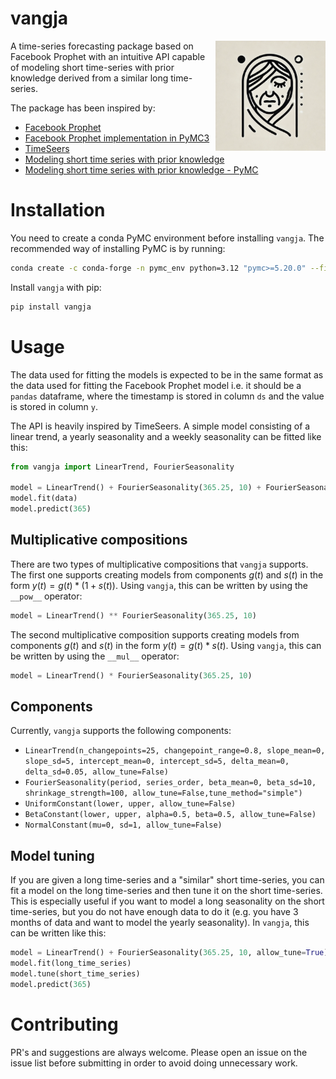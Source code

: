 # vangja

<img src="images/logo.webp" width="35%" height="35%" align="right" />

A time-series forecasting package based on Facebook Prophet with an intuitive API capable of modeling short time-series with prior knowledge derived from a similar long time-series.

The package has been inspired by:

* [Facebook Prophet](https://facebook.github.io/prophet/docs/quick_start.html)
* [Facebook Prophet implementation in PyMC3](https://www.ritchievink.com/blog/2018/10/09/build-facebooks-prophet-in-pymc3-bayesian-time-series-analyis-with-generalized-additive-models/)
* [TimeSeers](https://github.com/MBrouns/timeseers)
* [Modeling short time series with prior knowledge](https://minimizeregret.com/short-time-series-prior-knowledge)
* [Modeling short time series with prior knowledge - PyMC](https://juanitorduz.github.io/short_time_series_pymc/)

# Installation

You need to create a conda PyMC environment before installing `vangja`. The recommended way of installing PyMC is by running:

```bash
conda create -c conda-forge -n pymc_env python=3.12 "pymc>=5.20.0" --file requirements.txt
```

Install `vangja` with pip:

```bash
pip install vangja
```

# Usage

The data used for fitting the models is expected to be in the same format as the data used for fitting the Facebook Prophet model i.e. it should be a `pandas` dataframe, where the timestamp is stored in column `ds` and the value is stored in column `y`.

The API is heavily inspired by TimeSeers. A simple model consisting of a linear trend, a yearly seasonality and a weekly seasonality can be fitted like this:

```python
from vangja import LinearTrend, FourierSeasonality

model = LinearTrend() + FourierSeasonality(365.25, 10) + FourierSeasonality(7, 10)
model.fit(data)
model.predict(365)
```

## Multiplicative compositions

There are two types of multiplicative compositions that `vangja` supports. The first one supports creating models from components $g(t)$ and $s(t)$ in the form $y(t)=g(t) * (1 + s(t))$. Using `vangja`, this can be written by using the `__pow__` operator:

```python
model = LinearTrend() ** FourierSeasonality(365.25, 10)
```

The second multiplicative composition supports creating models from components $g(t)$ and $s(t)$ in the form $y(t)=g(t) * s(t)$. Using `vangja`, this can be written by using the `__mul__` operator:

```python
model = LinearTrend() * FourierSeasonality(365.25, 10)
```

## Components

Currently, `vangja` supports the following components:

* `LinearTrend(n_changepoints=25, changepoint_range=0.8, slope_mean=0, slope_sd=5, intercept_mean=0, intercept_sd=5, delta_mean=0, delta_sd=0.05, allow_tune=False)`
* `FourierSeasonality(period, series_order, beta_mean=0, beta_sd=10, shrinkage_strength=100, allow_tune=False,tune_method="simple")`
* `UniformConstant(lower, upper, allow_tune=False)`
* `BetaConstant(lower, upper, alpha=0.5, beta=0.5, allow_tune=False)`
* `NormalConstant(mu=0, sd=1, allow_tune=False)`

## Model tuning

If you are given a long time-series and a "similar" short time-series, you can fit a model on the long time-series and then tune it on the short time-series. This is especially useful if you want to model a long seasonality on the short time-series, but you do not have enough data to do it (e.g. you have 3 months of data and want to model the yearly seasonality). In `vangja`, this can be written like this:

```python
model = LinearTrend() + FourierSeasonality(365.25, 10, allow_tune=True)
model.fit(long_time_series)
model.tune(short_time_series)
model.predict(365)
```

# Contributing

PR's and suggestions are always welcome. Please open an issue on the issue list before submitting in order to avoid doing unnecessary work.
